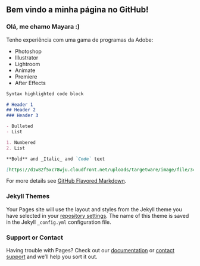 ## Bem vindo a minha página no GitHub!

### Olá, me chamo Mayara :)

Tenho experiência com uma gama de programas da Adobe:
- Photoshop
- Illustrator
- Lightroom
- Animate
- Premiere
- After Effects

```markdown
Syntax highlighted code block

# Header 1
## Header 2
### Header 3

- Bulleted
- List

1. Numbered
2. List

**Bold** and _Italic_ and `Code` text

[https://d1w82f5xc78wju.cloudfront.net/uploads/targetware/image/file/3497/adobe-after-effects-cc.master.png](url) and ![image](src)
```

For more details see [GitHub Flavored Markdown](https://guides.github.com/features/mastering-markdown/).

### Jekyll Themes

Your Pages site will use the layout and styles from the Jekyll theme you have selected in your [repository settings](https://github.com/Funodelos/funodelos.github.io/settings). The name of this theme is saved in the Jekyll `_config.yml` configuration file.

### Support or Contact

Having trouble with Pages? Check out our [documentation](https://help.github.com/categories/github-pages-basics/) or [contact support](https://github.com/contact) and we’ll help you sort it out.
